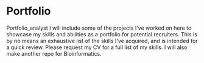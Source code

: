 # Portfolio
Portfolio_analyst
I will include some of the projects I've worked on here to showcase my skills and abilities as a portfolio for potential recruiters. This is by no means an exhaustive list of the skills I've acquired, and is intended for a quick review. Please request my CV for a full list of my skills. I will also make another repo for Bioinformatics.
